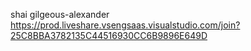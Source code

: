 shai gilgeous-alexander
https://prod.liveshare.vsengsaas.visualstudio.com/join?25C8BBA3782135C44516930CC6B9896E649D
